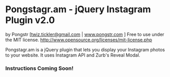 Pongstagr.am - jQuery Instagram Plugin v2.0
===========================================
by Pongstr [twiz.tickler@gmail.com | www.pongstr.com ]
Free to use under the MIT license.
http://www.opensource.org/licenses/mit-license.php

Pongstagr.am is a jQuery plugin that lets you display your Instagram photos to your website.
It uses Instagram API and Zurb's Reveal Modal.

### Instructions Coming Soon!